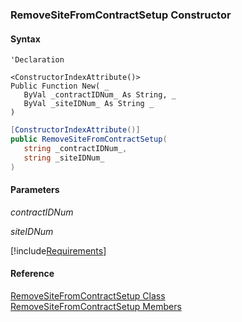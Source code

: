 ﻿### RemoveSiteFromContractSetup Constructor

#### Syntax

```vbnet
'Declaration

<ConstructorIndexAttribute()>
Public Function New( _
   ByVal _contractIDNum_ As String, _
   ByVal _siteIDNum_ As String _
)
```

```csharp
[ConstructorIndexAttribute()]
public RemoveSiteFromContractSetup( 
   string _contractIDNum_,
   string _siteIDNum_
)
```

#### Parameters

_contractIDNum_

_siteIDNum_

[!include[Requirements](../partials/requirements.md)]

#### Reference

[RemoveSiteFromContractSetup Class](FChoice.Toolkits.Clarify~FChoice.Toolkits.Clarify.Interfaces.RemoveSiteFromContractSetup.md)  
[RemoveSiteFromContractSetup Members](FChoice.Toolkits.Clarify~FChoice.Toolkits.Clarify.Interfaces.RemoveSiteFromContractSetup_members.md)